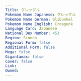 ```yaml
---
﻿Title: グレッグル
Pokemon Name Japanese: グレッグル
Pokemon Name German: Glibunkel
Pokemon Name English: Croagunk
Language Card: Japanese
National Dex Number: 453
Region: Sinnoh
Regional Form: false
Additional Form: false
Mega: false
Gigantamax: false
Cover: false
Link: 
Owned: 
---
```

